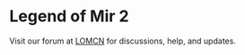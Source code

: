 # Legend of Mir 2

Visit our forum at [LOMCN](http://www.lomcn.org/forum/forumdisplay.php?633) for discussions, help, and updates.
